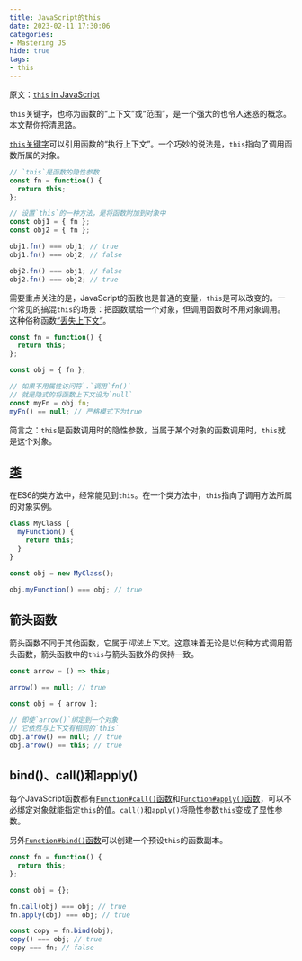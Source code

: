```yaml
---
title: JavaScript的this
date: 2023-02-11 17:30:06
categories:
- Mastering JS
hide: true
tags:
- this
---
```


原文：[`this` in JavaScript](https://masteringjs.io/tutorials/fundamentals/this)

`this`关键字，也称为函数的“上下文”或“范围”，是一个强大的也令人迷惑的概念。本文帮你捋清思路。

<!-- more -->

[`this`关键字](https://developer.mozilla.org/en-US/docs/Web/JavaScript/Reference/Operators/this)可以引用函数的“执行上下文”。一个巧妙的说法是，`this`指向了调用函数所属的对象。

```javascript
// `this`是函数的隐性参数
const fn = function() {
  return this;
};

// 设置`this`的一种方法，是将函数附加到对象中
const obj1 = { fn };
const obj2 = { fn };

obj1.fn() === obj1; // true
obj1.fn() === obj2; // false

obj2.fn() === obj1; // false
obj2.fn() === obj2; // true
```

需要重点关注的是，JavaScript的函数也是普通的变量，`this`是可以改变的。一个常见的搞混`this`的场景：把函数赋给一个对象，但调用函数时不用对象调用。这种俗称函数[“丢失上下文”](https://www.freecodecamp.org/news/what-to-do-when-this-loses-context-f09664af076f/)。

```javascript
const fn = function() {
  return this;
};

const obj = { fn };

// 如果不用属性访问符`.`调用`fn()`
// 就是隐式的将函数上下文设为`null`
const myFn = obj.fn;
myFn() == null; // 严格模式下为true
```

简言之：`this`是函数调用时的隐性参数，当属于某个对象的函数调用时，`this`就是这个对象。

## [类](https://masteringjs.io/tutorials/fundamentals/class)

在ES6的类方法中，经常能见到`this`。在一个类方法中，`this`指向了调用方法所属的对象实例。

```javascript
class MyClass {
  myFunction() {
    return this;
  }
}

const obj = new MyClass();

obj.myFunction() === obj; // true
```

## 箭头函数

箭头函数不同于其他函数，它属于*词法上下文*。这意味着无论是以何种方式调用箭头函数，箭头函数中的`this`与箭头函数外的保持一致。

```javascript
const arrow = () => this;

arrow() == null; // true

const obj = { arrow };

// 即使`arrow()`绑定到一个对象
// 它依然与上下文有相同的`this`
obj.arrow() == null; // true
obj.arrow() == this; // true
```

## bind()、call()和apply()

每个JavaScript函数都有[`Function#call()`函数](https://developer.mozilla.org/en-US/docs/Web/JavaScript/Reference/Global_Objects/Function/call)和[`Function#apply()`函数](https://developer.mozilla.org/en-US/docs/Web/JavaScript/Reference/Global_Objects/Function/apply)，可以不必绑定对象就能指定`this`的值。`call()`和`apply()`将隐性参数`this`变成了显性参数。

另外[`Function#bind()`函数](https://developer.mozilla.org/en-US/docs/Web/JavaScript/Reference/Global_Objects/Function/bind)可以创建一个预设`this`的函数副本。

```javascript
const fn = function() {
  return this;
};

const obj = {};

fn.call(obj) === obj; // true
fn.apply(obj) === obj; // true

const copy = fn.bind(obj);
copy() === obj; // true
copy === fn; // false
```

